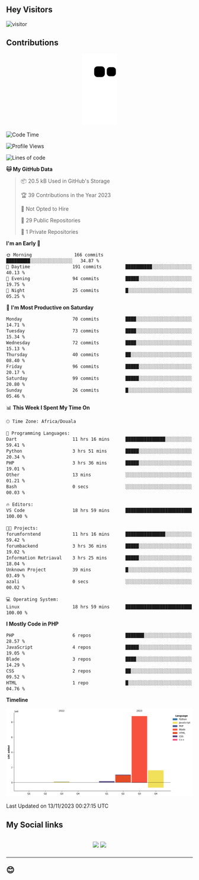 ## Hey Visitors
![visitor](https://profile-counter.glitch.me/Fotsingboris/count.svg)

## Contributions
<p align="center">
  <img src="https://raw.githubusercontent.com/Fotsingboris/Fotsingboris/output/github-contribution-grid-snake.svg" />
</p>

<!--START_SECTION:waka-->
![Code Time](http://img.shields.io/badge/Code%20Time-714%20hrs%2021%20mins-blue)

![Profile Views](http://img.shields.io/badge/Profile%20Views-0-blue)

![Lines of code](https://img.shields.io/badge/From%20Hello%20World%20I%27ve%20Written-11.6%20million%20lines%20of%20code-blue)

**🐱 My GitHub Data** 

> 📦 20.5 kB Used in GitHub's Storage 
 > 
> 🏆 39 Contributions in the Year 2023
 > 
> 🚫 Not Opted to Hire
 > 
> 📜 29 Public Repositories 
 > 
> 🔑 1 Private Repositories 
 > 
**I'm an Early 🐤** 

```text
🌞 Morning                166 commits         █████████░░░░░░░░░░░░░░░░   34.87 % 
🌆 Daytime                191 commits         ██████████░░░░░░░░░░░░░░░   40.13 % 
🌃 Evening                94 commits          █████░░░░░░░░░░░░░░░░░░░░   19.75 % 
🌙 Night                  25 commits          █░░░░░░░░░░░░░░░░░░░░░░░░   05.25 % 
```
📅 **I'm Most Productive on Saturday** 

```text
Monday                   70 commits          ████░░░░░░░░░░░░░░░░░░░░░   14.71 % 
Tuesday                  73 commits          ████░░░░░░░░░░░░░░░░░░░░░   15.34 % 
Wednesday                72 commits          ████░░░░░░░░░░░░░░░░░░░░░   15.13 % 
Thursday                 40 commits          ██░░░░░░░░░░░░░░░░░░░░░░░   08.40 % 
Friday                   96 commits          █████░░░░░░░░░░░░░░░░░░░░   20.17 % 
Saturday                 99 commits          █████░░░░░░░░░░░░░░░░░░░░   20.80 % 
Sunday                   26 commits          █░░░░░░░░░░░░░░░░░░░░░░░░   05.46 % 
```


📊 **This Week I Spent My Time On** 

```text
🕑︎ Time Zone: Africa/Douala

💬 Programming Languages: 
Dart                     11 hrs 16 mins      ███████████████░░░░░░░░░░   59.41 % 
Python                   3 hrs 51 mins       █████░░░░░░░░░░░░░░░░░░░░   20.34 % 
PHP                      3 hrs 36 mins       █████░░░░░░░░░░░░░░░░░░░░   19.01 % 
Other                    13 mins             ░░░░░░░░░░░░░░░░░░░░░░░░░   01.21 % 
Bash                     0 secs              ░░░░░░░░░░░░░░░░░░░░░░░░░   00.03 % 

🔥 Editors: 
VS Code                  18 hrs 59 mins      █████████████████████████   100.00 % 

🐱‍💻 Projects: 
forumforntend            11 hrs 16 mins      ███████████████░░░░░░░░░░   59.42 % 
forumbackend             3 hrs 36 mins       █████░░░░░░░░░░░░░░░░░░░░   19.02 % 
Information Retriaval    3 hrs 25 mins       █████░░░░░░░░░░░░░░░░░░░░   18.04 % 
Unknown Project          39 mins             █░░░░░░░░░░░░░░░░░░░░░░░░   03.49 % 
azali                    0 secs              ░░░░░░░░░░░░░░░░░░░░░░░░░   00.02 % 

💻 Operating System: 
Linux                    18 hrs 59 mins      █████████████████████████   100.00 % 
```

**I Mostly Code in PHP** 

```text
PHP                      6 repos             ███████░░░░░░░░░░░░░░░░░░   28.57 % 
JavaScript               4 repos             █████░░░░░░░░░░░░░░░░░░░░   19.05 % 
Blade                    3 repos             ████░░░░░░░░░░░░░░░░░░░░░   14.29 % 
CSS                      2 repos             ██░░░░░░░░░░░░░░░░░░░░░░░   09.52 % 
HTML                     1 repo              █░░░░░░░░░░░░░░░░░░░░░░░░   04.76 % 
```



**Timeline**

![Lines of Code chart](https://raw.githubusercontent.com/Fotsingboris/Fotsingboris/main/assets/bar_graph.png)


 Last Updated on 13/11/2023 00:27:15 UTC
<!--END_SECTION:waka-->

<h2>My Social links <h2>
<p align="center">
   <a href="https://linkedin.com/in/Fotsingboris-Mathieu"><img src="https://img.shields.io/badge/linkedin-%230077B5.svg?style=for-the-badge&logo=linkedin&logoColor=white"></a>
   <a href="https://instagram.com/Fotsingboris"><img src="https://img.shields.io/badge/instagram-%23E4405F.svg?style=for-the-badge&logo=Instagram&logoColor=white"></a>
  </p>
<hr>
😊
